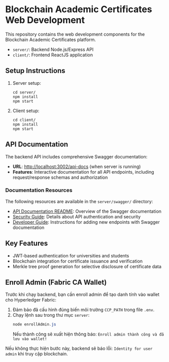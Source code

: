 # Blockchain Academic Certificates Web Development

This repository contains the web development components for the Blockchain Academic Certificates platform.

- `server/`: Backend Node.js/Express API
- `client/`: Frontend ReactJS application

## Setup Instructions

1. Server setup:
   ```
   cd server/
   npm install
   npm start
   ```

2. Client setup:
   ```
   cd client/
   npm install
   npm start
   ```

## API Documentation

The backend API includes comprehensive Swagger documentation:

- **URL**: [http://localhost:3002/api-docs](http://localhost:3002/api-docs) (when server is running)
- **Features**: Interactive documentation for all API endpoints, including request/response schemas and authorization

### Documentation Resources

The following resources are available in the `server/swagger/` directory:

- [API Documentation README](server/swagger/README.md): Overview of the Swagger documentation
- [Security Guide](server/swagger/SECURITY.md): Details about API authentication and security
- [Developer Guide](server/swagger/DEVELOPER_GUIDE.md): Instructions for adding new endpoints with Swagger documentation

## Key Features

- JWT-based authentication for universities and students
- Blockchain integration for certificate issuance and verification
- Merkle tree proof generation for selective disclosure of certificate data

## Enroll Admin (Fabric CA Wallet)

Trước khi chạy backend, bạn cần enroll admin để tạo danh tính vào wallet cho Hyperledger Fabric:

1. Đảm bảo đã cấu hình đúng biến môi trường `CCP_PATH` trong file `.env`.
2. Chạy lệnh sau trong thư mục `server`:
   ```powershell
   node enrollAdmin.js
   ```
   Nếu thành công sẽ xuất hiện thông báo: `Enroll admin thành công và đã lưu vào wallet!`

Nếu không thực hiện bước này, backend sẽ báo lỗi: `Identity for user admin` khi truy cập blockchain.

